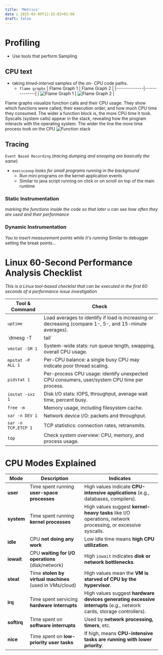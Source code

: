 ```yaml
---
title: 'Metrics'
date : 2025-03-09T12:15:02+01:00
draft: false
---
```

# Profiling 
* Use tools that perform Sampling 
## CPU text 
* taking *timed-interval* samples of the on-
CPU code paths.
    * `flame graphs`
| Flame Graph 1 | Flame Graph 2 |
|--------------|--------------|
| ![Flame Graph 1](/Notes/flame_graph_visualsiatio_.visual.png) | ![Flame Graph 2](/Notes/flame_graph_visual.png) |

Flame graphs visualize function calls and their CPU usage.
They show which functions were called, their execution order, and how much CPU time they consumed.
The wider a function block is, the more CPU time it took.
Syscalls (system calls) appear in the stack, revealing how the program interacts with the operating system.
The wider the line the more time process took on the CPU
![Function stack](/Notes/flame_graph_visual_functions.png)


## Tracing 
`Event Based Recording`  (*tracing dumping and snooping are basically the same*)
* `execscooop`  *looks for small programs running in the background*
    * Run mini programs on the kernel application events
    * Similar to java script running on click or on scroll on top of the main runtime 


### Static Instrumentation
*marking the functions inside the code so that later u can see how often they are used and their performance* 
### Dynamic Instrumentation
*You to insert measurement points while it's running*
Similar to debugger setting the break points...

# **Linux 60-Second Performance Analysis Checklist**
*This is a Linux tool-based checklist that can be executed in the first 60 seconds of a performance issue investigation*

| **Tool & Command**       | **Check**  |
|-------------------------|---------------------------------------------
| `uptime`                 | Load averages to identify if load is increasing or decreasing (compare 1-, 5-, and 15-minute averages). |
| `dmesg -T | tail`        | Kernel errors, including OOM (Out of Memory) events. |
| `vmstat -SM 1`           | System-wide stats: run queue length, swapping, overall CPU usage. |
| `mpstat -P ALL 1`        | Per-CPU balance: a single busy CPU may indicate poor thread scaling. |
| `pidstat 1`              | Per-process CPU usage: identify unexpected CPU consumers, user/system CPU time per process. |
| `iostat -sxz 1`          | Disk I/O stats: IOPS, throughput, average wait time, percent busy. |
| `free -m`                | Memory usage, including filesystem cache. |
| `sar -n DEV 1`           | Network device I/O: packets and throughput. |
| `sar -n TCP,ETCP 1`      | TCP statistics: connection rates, retransmits. |
| `top`                    | Check system overview: CPU, memory, and process usage. |



# **CPU Modes Explained**

| **Mode**    | **Description**                                      | **Indicates** |
|------------|--------------------------------------------------|--------------|
| **user**   | Time spent running **user-space processes** | High values indicate **CPU-intensive applications** (e.g., databases, compilers). |
| **system** | Time spent running **kernel processes** | High values suggest **kernel-heavy tasks** like I/O operations, network processing, or excessive syscalls. |
| **idle**   | CPU **not doing any work** | Low idle time means **high CPU utilization**. |
| **iowait** | CPU **waiting for I/O operations** (disk/network) | High `iowait` indicates **disk or network bottlenecks**. |
| **steal**  | Time **stolen by virtual machines** (used in VMs/cloud) | High values mean the **VM is starved of CPU by the hypervisor**. |
| **irq**    | Time spent servicing **hardware interrupts** | High values suggest **hardware devices generating excessive interrupts** (e.g., network cards, storage controllers). |
| **softirq**| Time spent on **software interrupts** | Used by **network processing, timers**, etc. |
| **nice**   | Time spent on **low-priority user tasks** | If high, means **CPU-intensive tasks are running with lower priority**. |


